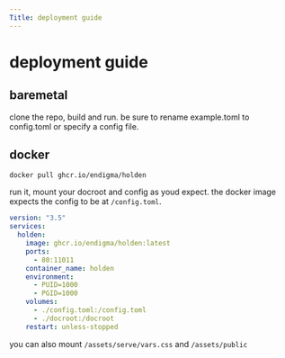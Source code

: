 ```yaml
---
Title: deployment guide
---
```


# deployment guide

## baremetal

clone the repo, build and run. be sure to rename example.toml to config.toml or specify a config file.

## docker

`docker pull ghcr.io/endigma/holden`

run it, mount your docroot and config as youd expect. the docker image expects the config to be at `/config.toml`.

```yaml
version: "3.5"
services:
  holden:
    image: ghcr.io/endigma/holden:latest
    ports:
      - 80:11011
    container_name: holden
    environment:
      - PUID=1000
      - PGID=1000
    volumes:
      - ./config.toml:/config.toml
      - ./docroot:/docroot
    restart: unless-stopped
```

you can also mount `/assets/serve/vars.css` and `/assets/public`
